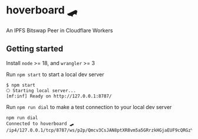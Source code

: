# hoverboard 🛹

An IPFS Bitswap Peer in Cloudflare Workers

## Getting started

Install `node` >= 18, and `wrangler` >= 3

Run `npm start` to start a local dev server

```sh
$ npm start
⎔ Starting local server...
[mf:inf] Ready on http://127.0.0.1:8787/
```

Run `npm run dial` to make a test connection to your local dev server

```
npm run dial
Connected to hoverboard 🛹 /ip4/127.0.0.1/tcp/8787/ws/p2p/Qmcv3CsJAN8ptXR8vm5a5GRrzkHGjaEUF9cQRGzYptMwzp
``` 
